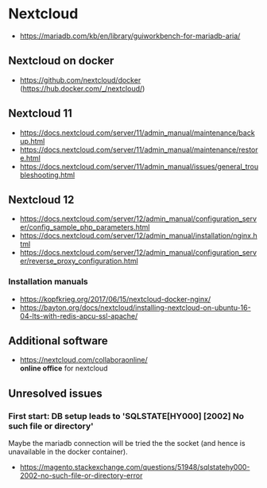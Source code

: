 # Nextcloud

* https://mariadb.com/kb/en/library/guiworkbench-for-mariadb-aria/

## Nextcloud on docker

* https://github.com/nextcloud/docker (https://hub.docker.com/_/nextcloud/)

## Nextcloud 11

* https://docs.nextcloud.com/server/11/admin_manual/maintenance/backup.html
* https://docs.nextcloud.com/server/11/admin_manual/maintenance/restore.html
* https://docs.nextcloud.com/server/11/admin_manual/issues/general_troubleshooting.html

## Nextcloud 12

* https://docs.nextcloud.com/server/12/admin_manual/configuration_server/config_sample_php_parameters.html
* https://docs.nextcloud.com/server/12/admin_manual/installation/nginx.html
* https://docs.nextcloud.com/server/12/admin_manual/configuration_server/reverse_proxy_configuration.html

### Installation manuals

* https://kopfkrieg.org/2017/06/15/nextcloud-docker-nginx/
* https://bayton.org/docs/nextcloud/installing-nextcloud-on-ubuntu-16-04-lts-with-redis-apcu-ssl-apache/

## Additional software

* https://nextcloud.com/collaboraonline/ <br/>
  **online office** for nextcloud

## Unresolved issues

### First start: DB setup leads to 'SQLSTATE[HY000] [2002] No such file or directory'

Maybe the mariadb connection will be tried the the socket (and hence is 
unavailable in the docker container).

* https://magento.stackexchange.com/questions/51948/sqlstatehy000-2002-no-such-file-or-directory-error

